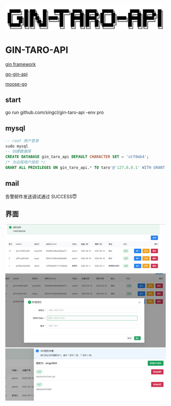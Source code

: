 ![gin-taro-api](./imgs/20220609102431.jpg)

# GIN-TARO-API

[gin framework](https://gin-gonic.com/zh-cn/docs/quickstart/)

[go-gin-api](https://github.com/xinliangnote/go-gin-api)

[moose-go](https://gitee.com/shizidada/moose-go)

## start

go run github.com/singcl/gin-taro-api -env pro

## mysql

```sql
-- root 用户登录
sudo mysql
-- 创建数据库
CREATE DATABASE gin_taro_api DEFAULT CHARACTER SET = 'utf8mb4';
/* 为远程用户授权 */
GRANT ALL PRIVILEGES ON gin_taro_api.* TO taro'@'127.0.0.1' WITH GRANT OPTION;
```

## mail
告警邮件发送调试通过 SUCCESS😇

## 界面
![授权列表](./imgs/authorized_list.png)
![新增授权](./imgs/authorized_add.png)
![授权详情](./imgs/authorized_detail.png)
